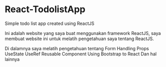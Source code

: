 # React-TodolistApp
Simple todo list app created using ReactJS

Ini adalah website yang saya buat menggunakan framework ReactJS, saya membuat website ini untuk melatih pengetahuan saya tentang ReactJS.

Di dalamnya saya melatih pengetahuan tentang
Form Handling
Props
UseState
UseRef
Reusable Component
Using Bootstrap to React
Dan hal lainnya
